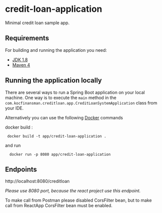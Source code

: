 # credit-loan-application

Minimal credit loan sample app.

## Requirements

For building and running the application you need:

- [JDK 1.8](http://www.oracle.com/technetwork/java/javase/downloads/jdk8-downloads-2133151.html)
- [Maven 4](https://maven.apache.org)

## Running the application locally

There are several ways to run a Spring Boot application on your local machine. One way is to execute the `main` method in the `com.kocfinansman.creditloan.app.CreditLoanSystemApplication` class from your IDE.

Alternatively you can use the following [Docker](https://docs.docker.com/develop) commands

docker build :

```shell
 docker build -t app/credit-loan-application .
```

and run

```shell
  docker run -p 8080 app/credit-loan-application
```

## Endpoints

http://localhost:8080/creditloan

*Please use 8080 port, because the react project use this endpoint.*

To make call from Postman please disabled CorsFilter bean, but to make call from ReactApp CorsFilter bean must be enabled.